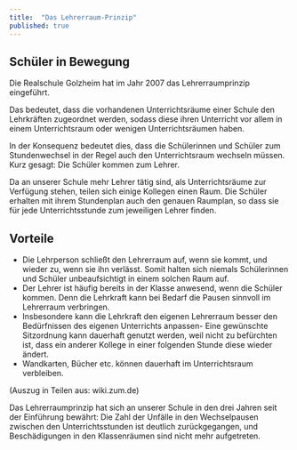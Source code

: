 ```yaml
---
title:  "Das Lehrerraum-Prinzip"
published: true
---
```


## Schüler in Bewegung

Die Realschule Golzheim hat im Jahr 2007 das Lehrerraumprinzip eingeführt.

Das bedeutet, dass die vorhandenen Unterrichtsräume einer Schule den Lehrkräften zugeordnet werden, sodass diese ihren Unterricht vor allem in einem Unterrichtsraum oder wenigen Unterrichtsräumen haben. 

In der Konsequenz bedeutet dies, dass die Schülerinnen und Schüler zum Stundenwechsel in der Regel auch den Unterrichtsraum wechseln müssen. Kurz gesagt: Die Schüler kommen zum Lehrer. 

Da an unserer Schule mehr Lehrer tätig sind, als Unterrichtsräume zur Verfügung stehen, teilen sich einige Kollegen einen Raum. Die Schüler erhalten mit ihrem Stundenplan auch den genauen Raumplan, so dass sie für jede Unterrichtsstunde zum jeweiligen Lehrer finden.

## Vorteile 

- Die Lehrperson schließt den Lehrerraum auf, wenn sie kommt, und wieder zu, wenn sie ihn verlässt. Somit halten sich niemals Schülerinnen und Schüler unbeaufsichtigt in einem solchen Raum auf. 
- Der Lehrer ist häufig bereits in der Klasse anwesend, wenn die Schüler kommen. Denn die Lehrkraft kann bei Bedarf die Pausen sinnvoll im Lehrerraum verbringen. 
- Insbesondere kann die Lehrkraft den eigenen Lehrerraum besser den Bedürfnissen des eigenen Unterrichts anpassen- Eine gewünschte Sitzordnung kann dauerhaft genutzt werden, weil nicht zu befürchten ist, dass ein anderer Kollege in einer folgenden Stunde diese wieder ändert. 
- Wandkarten, Bücher etc. können dauerhaft im Unterrichtsraum verbleiben. 

(Auszug in Teilen aus: wiki.zum.de) 

Das Lehrerraumprinzip hat sich an unserer Schule in den drei Jahren seit der Einführung bewährt: Die Zahl der Unfälle in den Wechselpausen zwischen den Unterrichtsstunden ist deutlich zurückgegangen, und Beschädigungen in den Klassenräumen sind nicht mehr aufgetreten.

